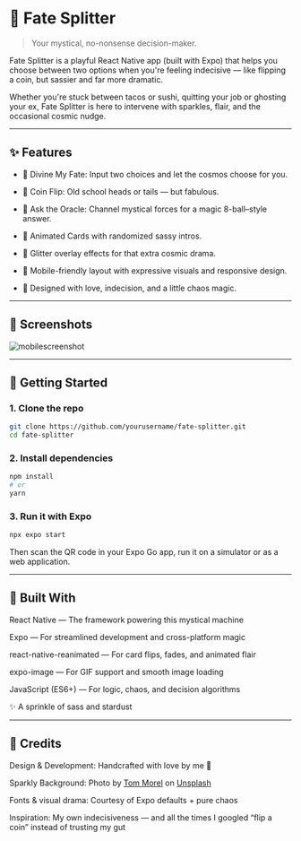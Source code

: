 # 🔮 Fate Splitter

> Your mystical, no-nonsense decision-maker.

Fate Splitter is a playful React Native app (built with Expo) that helps you choose between two options when you're feeling indecisive — like flipping a coin, but sassier and far more dramatic.

Whether you're stuck between tacos or sushi, quitting your job or ghosting your ex, Fate Splitter is here to intervene with sparkles, flair, and the occasional cosmic nudge.

---

## ✨ Features

- 🔀 Divine My Fate: Input two choices and let the cosmos choose for you.

- 💸 Coin Flip: Old school heads or tails — but fabulous.

- 🔮 Ask the Oracle: Channel mystical forces for a magic 8-ball–style answer.

- 🎴 Animated Cards with randomized sassy intros.

- 🌈 Glitter overlay effects for that extra cosmic drama.

- 🎨 Mobile-friendly layout with expressive visuals and responsive design.

- 🧠 Designed with love, indecision, and a little chaos magic.

---

## 📱 Screenshots

![mobilescreenshot](https://github.com/user-attachments/assets/da6863a8-5cb3-459a-9440-a439f3e4d3eb)



---

## 🚀 Getting Started

### 1. Clone the repo

```bash
git clone https://github.com/yourusername/fate-splitter.git
cd fate-splitter
```

### 2. Install dependencies

```bash
npm install
# or
yarn
```

### 3. Run it with Expo

```bash 
npx expo start
```

Then scan the QR code in your Expo Go app, run it on a simulator or as a web application. 

---

## 📂 Built With
React Native — The framework powering this mystical machine

Expo — For streamlined development and cross-platform magic

react-native-reanimated — For card flips, fades, and animated flair

expo-image — For GIF support and smooth image loading

JavaScript (ES6+) — For logic, chaos, and decision algorithms

✨ A sprinkle of sass and stardust

---

## 🐾 Credits
Design & Development: Handcrafted with love by me 🌙

Sparkly Background: Photo by <a href="https://unsplash.com/@maiq?utm_content=creditCopyText&utm_medium=referral&utm_source=unsplash">Tom Morel</a> on <a href="https://unsplash.com/photos/selective-focus-photography-of-black-gemstones-ktVazL5c7FM?utm_content=creditCopyText&utm_medium=referral&utm_source=unsplash">Unsplash</a>
      

Fonts & visual drama: Courtesy of Expo defaults + pure chaos

Inspiration: My own indecisiveness — and all the times I googled “flip a coin” instead of trusting my gut


